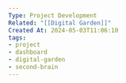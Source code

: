 ```yaml
---
Type: Project Development
Related: "[[Digital Garden]]"
Created At: 2024-05-03T11:06:10
tags:
- project
- dashboard
- digital-garden
- second-brain
---
```

